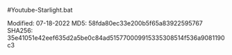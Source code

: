 #Youtube-Starlight.bat

Modified: 07-18-2022
MD5: 58fda80ec33e200b5f65a83922595767
SHA256: 35e41051e42eef635d2a5be0c84ad515770009915335308514f536a9081190c3
